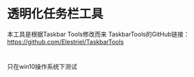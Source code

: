 # 透明化任务栏工具
本工具是根据Taskbar Tools修改而来
TaskbarTools的GitHub链接：https://github.com/Elestriel/TaskbarTools
# 
只在win10操作系统下测试

